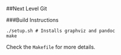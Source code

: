 ##Next Level Git

###Build Instructions
```
./setup.sh # Installs graphviz and pandoc
make
```

Check the `Makefile` for more details. 
